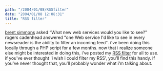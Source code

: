 ```yaml
---
path: "/2004/01/08/RSSfilter" 
date: "2004/01/08 12:08:31" 
title: "RSS filter" 
---
```

<p><a href="http://inessential.com/?comments=1&amp;postid=2766">brent simmons</a> asked <q>What new web services would you like to see?</q> rogers cadenhead answered <q>one Web service I'd like to see in every newsreader is the ability to filter an incoming feed</q>. i've been doing this locally through a PHP script for a few months. now that i realize someone else might be interested in doing this, i've posted my <a href="http://weblog.randomchaos.com/rssfilter.php">RSS filter</a> for all to use. if you've ever thought 'i wish i could filter my RSS', you'll find this handy. if you've never thought that, you'll probably wonder what i'm talking about.</p>